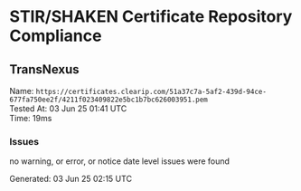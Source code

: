 # STIR/SHAKEN Certificate Repository Compliance

## TransNexus

Name: `https://certificates.clearip.com/51a37c7a-5af2-439d-94ce-677fa750ee2f/4211f023409822e5bc1b7bc626003951.pem`\
Tested At: 03 Jun 25 01:41 UTC\
Time: 19ms

### Issues

no warning, or error, or notice date level issues were found

Generated: 03 Jun 25 02:15 UTC